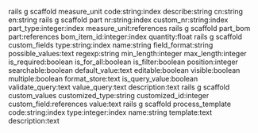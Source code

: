 rails g scaffold measure_unit code:string:index describe:string cn:string en:string
rails g scaffold part nr:string:index custom_nr:string:index part_type:integer:index measure_unit:references
rails g scaffold part_bom part:references bom_item_id:integer:index quantity:float
rails g scaffold custom_fields type:string:index name:string field_format:string possible_values:text regexp:string min_length:integer max_length:integer is_required:boolean is_for_all:boolean is_filter:boolean position:integer searchable:boolean default_value:text editable:boolean visible:boolean multiple:boolean format_store:text is_query_value:boolean validate_query:text value_query:text  description:text
rails g scaffold custom_values customized_type:string customized_id:integer custom_field:references value:text
rails g scaffold process_template code:string:index type:integer:index name:string template:text description:text